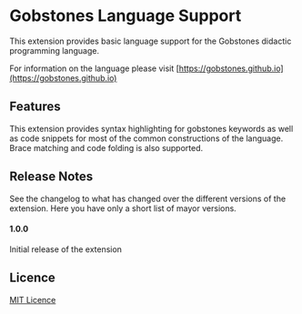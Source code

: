 # Gobstones Language Support

This extension provides basic language support for the Gobstones didactic programming language.

For information on the language please visit
[https://gobstones.github.io](https://gobstones.github.io)

## Features

This extension provides syntax highlighting for gobstones keywords as well as code snippets for most of the common constructions of the language. Brace matching and code folding is also supported.

## Release Notes

See the changelog to what has changed over the different versions of the extension. Here you have only a short list of mayor versions.

#### 1.0.0

Initial release of the extension

## Licence

[MIT Licence](https://github.com/alanrodas/vscode-gobstones/blob/master/LICENCE)